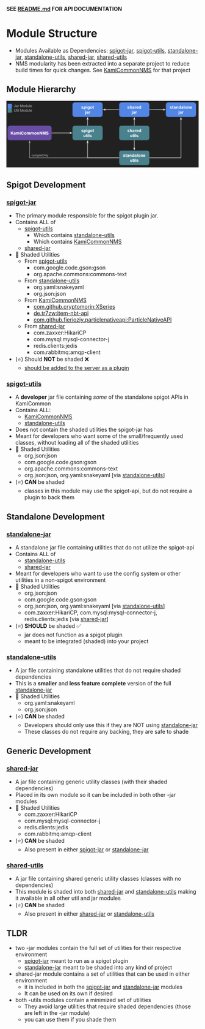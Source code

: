 **SEE [README.md](./README.md) FOR API DOCUMENTATION**

# Module Structure
- Modules Available as Dependencies: [spigot-jar](#spigot-jar), [spigot-utils](#spigot-utils), [standalone-jar](#standalone-jar), [standalone-utils](#standalone-utils), [shared-jar](#shared-jar), [shared-utils](#shared-utils)
- NMS modularity has been extracted into a separate project to reduce build times for quick changes. See [KamiCommonNMS](https://github.com/Jake-Moore/KamiCommonNMS) for that project

## Module Hierarchy
![ScreenShot](/docs/screenshots/structure.png)

## Spigot Development
### [spigot-jar](./spigot-jar)
- The primary module responsible for the spigot plugin jar.
- Contains ALL of
  - [spigot-utils](#spigot-utils)
    - Which contains [standalone-utils](#standalone-utils)
    - Which contains [KamiCommonNMS](https://github.com/Jake-Moore/KamiCommonNMS)
  - [shared-jar](#shared-jar)
- 📄 Shaded Utilities
  - From [spigot-utils](#spigot-utils)
    - com.google.code.gson:gson
    - org.apache.commons:commons-text
  - From [standalone-utils](#standalone-utils)
    - org.yaml:snakeyaml
    - org.json:json
  - From [KamiCommonNMS](https://github.com/Jake-Moore/KamiCommonNMS)
    - [com.github.cryptomorin:XSeries](https://github.com/CryptoMorin/XSeries)
    - [de.tr7zw:item-nbt-api](https://github.com/tr7zw/Item-NBT-API)
    - [com.github.fierioziy.particlenativeapi:ParticleNativeAPI](https://github.com/Fierioziy/ParticleNativeAPI)
  - From [shared-jar](#shared-jar)
    - com.zaxxer:HikariCP
    - com.mysql:mysql-connector-j
    - redis.clients:jedis
    - com.rabbitmq:amqp-client
- (⭐) Should **NOT** be shaded ❌
  - <span style="text-decoration:underline;">should be added to the server as a plugin</span>

### [spigot-utils](./spigot-utils)
- A **developer** jar file containing *some* of the standalone spigot APIs in KamiCommon
- Contains ALL:
  - [KamiCommonNMS](https://github.com/Jake-Moore/KamiCommonNMS)
  - [standalone-utils](#standalone-utils)
- Does not contain the shaded utilities the spigot-jar has
- Meant for developers who want some of the small/frequently used classes, without loading all of the shaded utilities
- 📄 Shaded Utilities
  - org.json:json
  - com.google.code.gson:gson
  - org.apache.commons:commons-text
  - org.json:json, org.yaml:snakeyaml [via [standalone-utils](#standalone-utils)]
- (⭐) **CAN** be shaded
  - classes in this module may use the spigot-api, but do not require a plugin to back them

## Standalone Development
### [standalone-jar](./standalone-jar)
- A standalone jar file containing utilities that do not utilize the spigot-api
- Contains ALL of
  - [standalone-utils](#standalone-utils)
  - [shared-jar](#shared-jar)
- Meant for developers who want to use the config system or other utilities in a non-spigot environment
- 📄 Shaded Utilities
  - org.json:json
  - com.google.code.gson:gson
  - org.json:json, org.yaml:snakeyaml [via [standalone-utils](#standalone-utils)]
  - com.zaxxer:HikariCP, com.mysql:mysql-connector-j, redis.clients:jedis [via [shared-jar](#shared-jar)]
- (⭐) **SHOULD** be shaded ✅
  - jar does not function as a spigot plugin
  - meant to be integrated (shaded) into your project

### [standalone-utils](./standalone-utils)
- A jar file containing standalone utilities that do not require shaded dependencies
- This is a **smaller** and **less feature complete** version of the full [standalone-jar](#standalone-jar)
- 📄 Shaded Utilities
  - org.yaml:snakeyaml
  - org.json:json
- (⭐) **CAN** be shaded
  - Developers should only use this if they are NOT using [standalone-jar](#standalone-jar)
  - These classes do not require any backing, they are safe to shade

## Generic Development
### [shared-jar](./shared-jar)
- A jar file containing generic utility classes (with their shaded dependencies)
- Placed in its own module so it can be included in both other -jar modules
- 📄 Shaded Utilities
  - com.zaxxer:HikariCP
  - com.mysql:mysql-connector-j
  - redis.clients:jedis
  - com.rabbitmq:amqp-client
- (⭐) **CAN** be shaded
  - Also present in either [spigot-jar](#spigot-jar) or [standalone-jar](#standalone-jar)

### [shared-utils](./shared-utils)
- A jar file containing shared generic utility classes (classes with no dependencies)
- This module is shaded into both [shared-jar](#shared-jar) and [standalone-utils](#standalone-utils) making it available in all other util and jar modules
- (⭐) **CAN** be shaded
  - Also present in either [shared-jar](#shared-jar) or [standalone-utils](#standalone-utils)

## TLDR
- two -jar modules contain the full set of utilities for their respective environment
  - [spigot-jar](#spigot-jar) meant to run as a spigot plugin
  - [standalone-jar](#standalone-jar) meant to be shaded into any kind of project
- shared-jar module contains a set of utilities that can be used in either environment
  - it is included in both the [spigot-jar](#spigot-jar) and [standalone-jar](#standalone-jar) modules
  - It can be used on its own if desired
- both -utils modules contain a minimized set of utilities
  - They avoid large utilities that require shaded dependencies (those are left in the -jar module)
  - you can use them if you shade them